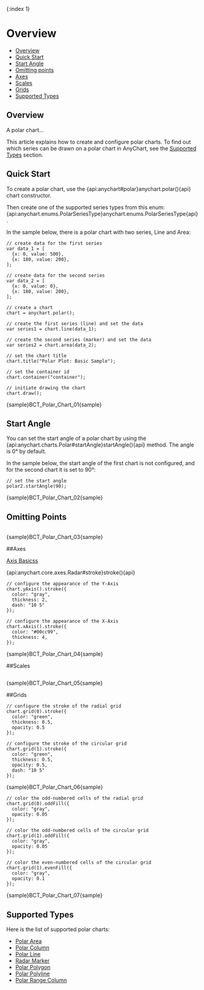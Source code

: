 {:index 1}
# Overview

* [Overview](#overview)
* [Quick Start](#quick_start)
* [Start Angle](#start_angle)
* [Omitting points](#omitting_points)
* [Axes](#axes)
* [Scales](#scales)
* [Grids](#grids)
* [Supported Types](#supported_types)

## Overview

A polar chart...

This article explains how to create and configure polar charts. To find out which series can be drawn on a polar chart in AnyChart, see the [Supported Types](#supported_types) section.

## Quick Start

To create a polar chart, use the {api:anychart#polar}anychart.polar(){api} chart constructor.

Then create one of the supported series types from this enum: {api:anychart.enums.PolarSeriesType}anychart.enums.PolarSeriesType{api}.


In the sample below, there is a polar chart with two series, Line and Area:

```
// create data for the first series
var data_1 = [
  {x: 0, value: 500},
  {x: 180, value: 200},
];

// create data for the second series
var data_2 = [
  {x: 0, value: 0},
  {x: 180, value: 200},
];

// create a chart
chart = anychart.polar();

// create the first series (line) and set the data
var series1 = chart.line(data_1);

// create the second series (marker) and set the data
var series2 = chart.area(data_2);

// set the chart title
chart.title("Polar Plot: Basic Sample");

// set the container id
chart.container("container");

// initiate drawing the chart
chart.draw();
```

{sample}BCT\_Polar\_Chart\_01{sample}

## Start Angle

You can set the start angle of a polar chart by using the {api:anychart.charts.Polar#startAngle}startAngle(){api} method. The angle is 0° by default.

In the sample below, the start angle of the first chart is not configured, and for the second chart it is set to 90°:

```
// set the start angle
polar2.startAngle(90);
```

{sample}BCT\_Polar\_Chart\_02{sample}

## Omitting Points

```

```

{sample}BCT\_Polar\_Chart\_03{sample}

##Axes

[Axis Basicss](../../Axes_and_Grids/Axis_Basics)

{api:anychart.core.axes.Radar#stroke}stroke(){api}

```
// configure the appearance of the Y-Axis
chart.yAxis().stroke({
  color: "gray",
  thickness: 2,
  dash: "10 5"
});  

// configure the appearance of the X-Axis
chart.xAxis().stroke({
  color: "#00cc99",
  thickness: 4,
});
```

{sample}BCT\_Polar\_Chart\_04{sample}

##Scales

```

```

{sample}BCT\_Polar\_Chart\_05{sample}

##Grids

```
// configure the stroke of the radial grid
chart.grid(0).stroke({
  color: "green",
  thickness: 0.5,
  opacity: 0.5
});

// configure the stroke of the circular grid
chart.grid(1).stroke({
  color: "green",
  thickness: 0.5,
  opacity: 0.5,
  dash: "10 5"
});
```

{sample}BCT\_Polar\_Chart\_06{sample}

```
// color the odd-numbered cells of the radial grid
chart.grid(0).oddFill({
  color: "gray",
  opacity: 0.05
});

// color the odd-numbered cells of the circular grid  
chart.grid(1).oddFill({
  color: "gray",
  opacity: 0.05
});

// color the even-numbered cells of the circular grid 
chart.grid(1).evenFill({
  color: "gray",
  opacity: 0.1
});
```

{sample}BCT\_Polar\_Chart\_07{sample}

## Supported Types

Here is the list of supported polar charts:

* [Polar Area](Area_Chart)
* [Polar Column](Column_Chart)
* [Polar Line](Line_Chart)
* [Radar Marker](Marker_Chart)
* [Polar Polygon](Polygon_Chart)
* [Polar Polyline](Polyline_Chart)
* [Polar Range Column](Range_Column_Chart)